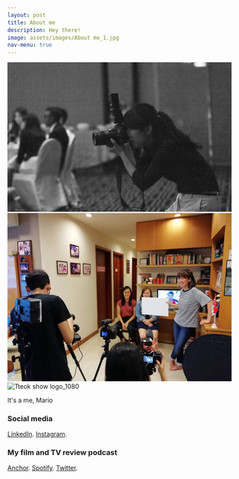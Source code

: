 ```yaml
---
layout: post
title: About me
description: Hey there!
image: assets/images/About me_1.jpg
nav-menu: true
---
```


<div class="box alt">
	<div class="row 50% uniform">
		<div class="4u"><span class="image fit"><img src="assets/images/Werk_Gracet.jpg" alt="" /></span></div>
		<div class="4u"><span class="image fit"><img src="assets/images/Werk_timg.jpg" alt="" /></span></div>
		<div class="4u$"><span class="image fit"><img src="assets/images/" alt="Tteok show logo_1080"alt="" /></span></div>


It's a me, Mario

<p><h3>Social media</h3>
<a href="https://www.linkedin.com/in/annabelletxp/">LinkedIn</a>.
<a href="https://www.instagram.com/bellethefreeelf/">Instagram</a>.</p>

<p><h3>My film and TV review podcast</h3>
<a href="https://anchor.fm/tteokshow">Anchor</a>.
<a href="https://open.spotify.com/show/2Jobj5yU9GO76OsrQivkII?si=o0ZaXe70RImBSWiES_a5Yw">Spotify</a>.
<a href="https://twitter.com/TteokShow">Twitter</a>.
</p>